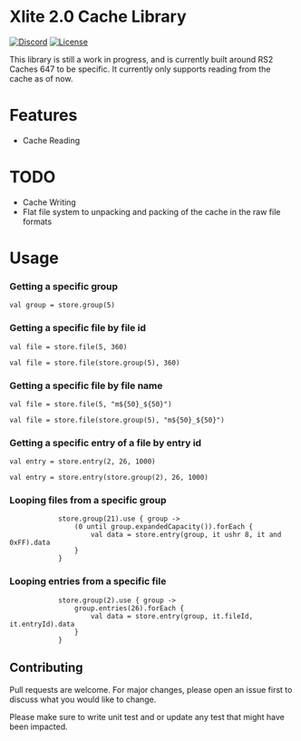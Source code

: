 # Xlite 2.0 Cache Library

[![Discord](https://img.shields.io/discord/212385463418355713?color=%237289DA&logo=Discord&logoColor=%237289DA)](https://discord.gg/3scgBkrfMG)
[![License](https://img.shields.io/github/license/xlite2/xlite)](#)

This library is still a work in progress, and is currently built around RS2 Caches 647 to be specific. 
It currently only supports reading from the cache as of now.

# Features
- Cache Reading

# TODO
- Cache Writing
- Flat file system to unpacking and packing of the cache in the raw file formats

# Usage

### Getting a specific group
```val group = store.group(5)```

### Getting a specific file by file id
```val file = store.file(5, 360)```

```val file = store.file(store.group(5), 360)```

### Getting a specific file by file name
```val file = store.file(5, "m${50}_${50}")```

```val file = store.file(store.group(5), "m${50}_${50}")```

### Getting a specific entry of a file by entry id
```val entry = store.entry(2, 26, 1000)```

```val entry = store.entry(store.group(2), 26, 1000)```

### Looping files from a specific group
```
            store.group(21).use { group ->
                (0 until group.expandedCapacity()).forEach {
                    val data = store.entry(group, it ushr 8, it and 0xFF).data
                }
            }
```

### Looping entries from a specific file
```
            store.group(2).use { group ->
                group.entries(26).forEach {
                    val data = store.entry(group, it.fileId, it.entryId).data
                }
            }
```


## Contributing
Pull requests are welcome. For major changes, please open an issue first to discuss what you would like to change.

Please make sure to write unit test and or update any test that might have been impacted.
